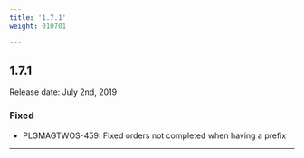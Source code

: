 ```yaml
---
title: '1.7.1'
weight: 010701

---
```

## 1.7.1
Release date: July 2nd, 2019

### Fixed
+ PLGMAGTWOS-459: Fixed orders not completed when having a prefix

***